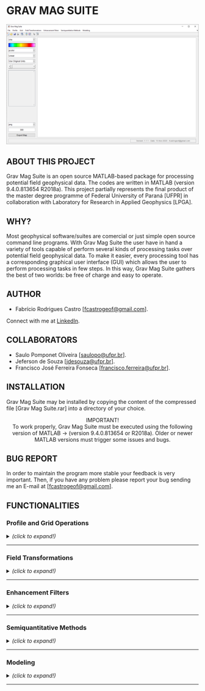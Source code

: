 # GRAV MAG SUITE

![Grav Mag Suite main GUI](https://github.com/fcastro25/GravMagSuite/blob/master/images/home.png)

## ABOUT THIS PROJECT

Grav Mag Suite is an open source MATLAB-based package for processing potential field geophysical data. The codes are written in MATLAB (version 9.4.0.813654 R2018a). This project partially represents the final product of the master degree programme of Federal University of Paraná [UFPR] in collaboration with Laboratory for Research in Applied Geophysics [LPGA]. 

## WHY?

Most geophysical software/suites are comercial or just simple open source command line programs. With Grav Mag Suite the user have in hand a variety of tools capable of perform several kinds of processing tasks over potential field geophysical data. To make it easier, every processing tool has a corresponding graphical user interface (GUI) which allows the user to perform processing tasks in few steps. In this way, Grav Mag Suite gathers the best of two worlds: be free of charge and easy to operate.

## AUTHOR

* Fabrício Rodrigues Castro [fcastrogeof@gmail.com].

Connect with me at [LinkedIn](https://www.linkedin.com/in/fabricio-castro-9a289792/).

## COLLABORATORS

* Saulo Pomponet Oliveira [saulopo@ufpr.br].
* Jeferson de Souza [jdesouza@ufpr.br].
* Francisco José Ferreira Fonseca [francisco.ferreira@ufpr.br].

## INSTALLATION

Grav Mag Suite may be installed by copying the content of the compressed file [Grav Mag Suite.rar] into a directory of your choice.

<p align="center">
IMPORTANT!<br/>
To work properly, Grav Mag Suite must be executed using the following version of MATLAB -> (version 9.4.0.813654 or R2018a). Older or newer MATLAB versions must trigger some issues and bugs.
</p>

## BUG REPORT

In order to maintain the program more stable your feedback is very important. Then, if you have any problem please report your bug sending me an E-mail at [fcastrogeof@gmail.com].

## FUNCTIONALITIES

### Profile and Grid Operations
<details>
  <summary> <i>(click to expand!)</i> </summary>
  <br>
  
  <details>
  <summary> <b> Profile Analysis </b> <i>(click to expand!)</i> </summary>
  <br>
  
  ![Profile Analysis](https://github.com/fcastro25/GravMagSuite/blob/master/images/Profile%20Analysis.png)
  This tool allows to load a profile [2 columns ASCII file] and apply some enhacement filters (ASA, THDR, TDX, TDR, among other) as well as derivative filters (both vertical and same profile direction).
  
  ---
  </details>
  
  <details>
  <summary> <b> Extract Profile From a Grid </b> <i>(click to expand!)</i> </summary>
  <br>
  
  ![Extract Profile From a Grid](https://github.com/fcastro25/GravMagSuite/blob/master/images/Extract%20profile%20from%20a%20grid.png)
  ![Extracted Profile](https://github.com/fcastro25/GravMagSuite/blob/master/images/extracted%20profile.png)
  In this tool a gridded file (regularly spaced) must be loaded to work properly. Avoid load scattered data.
  
  ---
  </details>
  
</details>

---

### Field Transformations
<details>
  <summary> <i>(click to expand!)</i> </summary>
  <br>

  <details>
  <summary> <b> Derivative Filters </b> <i>(click to expand!)</i> </summary>
  <br>
	  
  <p align="center">
	  <img src="https://github.com/fcastro25/GravMagSuite/blob/master/images/Derivative%20filter%20GUI.png">
  </p>
	  
  ![Derivative Filter Products](https://github.com/fcastro25/GravMagSuite/blob/master/images/Derivative%20filter%20products.png)
  
  ---
  </details>
  
  <details>
  <summary> <b> Directional Derivative Filter </b> <i>(click to expand!)</i> </summary>
  <br>
	  
  <p align="center">
	  <img src="https://github.com/fcastro25/GravMagSuite/blob/master/images/Directional%20Derivative%20filter%20GUI.png">
  </p>
  
  ![Directional Derivative Filter Products](https://github.com/fcastro25/GravMagSuite/blob/master/images/Directional%20Derivative%20filter%20products.png)
  
  ---
  </details>
  
  <details>
  <p> <summary> <b> Generalized Derivative Operator </b> <i>(click to expand!)</i> </summary> </p>
  <br>
	  
  <p align="center">
	  <img src="https://github.com/fcastro25/GravMagSuite/blob/master/images/Generalized%20Derivative%20Operator%20GUI.png">
  </p>
  
  ![Generalized Derivative Operator Products](https://github.com/fcastro25/GravMagSuite/blob/master/images/Generalized%20Derivative%20Operator%20products.png)
  
  ---
  </details>
  
  <details>
  <summary> <b> Vertical Derivative using Upward Continuation </b> <i>(click to expand!)</i> </summary>
  <br>
	  
  <p align="center">
	  <img src="https://github.com/fcastro25/GravMagSuite/blob/master/images/Vertical%20Derivative%20using%20Upward%20Continuation%20GUI.png">
  </p>
  
  ![Vertical Derivative using Upward Continuation Products](https://github.com/fcastro25/GravMagSuite/blob/master/images/Vertical%20Derivative%20using%20Upward%20Continuation%20Products.png)
  
  ---
  </details>
  
  <details>
  <summary> <b> Field Continuation </b> <i>(click to expand!)</i> </summary>
  <br>
	  
  <p align="center">
	  <img src="https://github.com/fcastro25/GravMagSuite/blob/master/images/Field%20Continuation%20GUI.png">
  </p>
  
  ![Field Continuation Products](https://github.com/fcastro25/GravMagSuite/blob/master/images/Field%20Continuation%20Products.png)
  
  ---
  </details>
  
  <details>
  <summary> <b> Directional Cosine </b> <i>(click to expand!)</i> </summary>
  <br>
	  
  <p align="center">
	  <img src="https://github.com/fcastro25/GravMagSuite/blob/master/images/Directional%20Cosine%20Filter%20GUI.png">
  </p>
  
  ![Directional Cosine Filter Products](https://github.com/fcastro25/GravMagSuite/blob/master/images/Directional%20Cosine%20Filter%20Products.png)
  
  ---
  </details>
  
  <details>
  <summary> <b> Change Direction of Measurement </b> <i>(click to expand!)</i> </summary>
  <br>
	  
  <p align="center">
	  <img src="https://github.com/fcastro25/GravMagSuite/blob/master/images/Change%20Direction%20of%20Measurement%20GUI.png">
  </p>
	  
  ![Change Direction of Measurement Products](https://github.com/fcastro25/GravMagSuite/blob/master/images/Change%20Direction%20of%20Measurement%20Products.png)
  
  ---
  </details>
  
  <details>
  <summary> <b> Reduction to the Pole (RTP) </b> <i>(click to expand!)</i> </summary>
  <br>
	  
  The reduction to the pole GUI can reduce the input data under 3 different approaches, Pseudo-inclination ([MacLeod et al. 1993](https://www.tandfonline.com/doi/abs/10.1071/EG993679)), Azimuthal filtering ([Phillips, 1997](https://pubs.usgs.gov/of/1997/0725/report.pdf)), and Nonlinear thresholding ([Zhang et al. 2014](https://www.sciencedirect.com/science/article/abs/pii/S0926985114003048)). Once an approach is choosen, the GUI components related to the selected RTP method will be visible.
	  
  <p align="center">
	  <img src="https://github.com/fcastro25/GravMagSuite/blob/master/images/Reduction%20to%20the%20pole%20GUI.png?raw=true">
  </p>
	  
  - Pseudo Inclination Method.
  
	  The RTP wavenumber-domain operator is expressed by the following equation:  
	  <p align="center">
	  	<img src="https://render.githubusercontent.com/render/math?math=Q(k_{x},k_{y})=\frac{k_{x}^{2} %2B k_{y}^{2}}{(iLk_{x} %2B iMk_{y} %2B N\sqrt{k_{x}^{2} %2B k_{y}^{2}})^{2}}">  
	  </p>
	  or in polar coordinates (with r=1):
	  <p align="center">
	  	<img src="https://render.githubusercontent.com/render/math?math=Q(\theta)=\frac{1}{(sin(I) %2B icos(I)cos(D-\theta))^{2}}">  
	  </p>  
	  
  	  In the pseudo-inclination approach, the above RPT operator is used normally, but at unstable zones (D+90-beta<theta<D+90+beta and D+270-beta<theta<D+270+beta) the bellow expression is used instead:
	  <p align="center">
	  	<img src="https://render.githubusercontent.com/render/math?math=Q(\theta)=\frac{(sin(I)-icos(I)cos(D-\theta))^{2}}{(sin^{2}(I_{a}) %2B icos^{2}(I_{a})cos^{2}(D-\theta))(sin^{2}(I) %2B icos^{2}(I)cos^{2}(D-\theta))}">  
	  </p>
	  where (I_a) is an user-given parameter called pseudo-inclination. It must be larger than the actual magnetic inclination (I) and its absolute value may often be between 20 and 30 degrees. The following figures show a TMI anomaly with (I=90 and D=45) and its reduced to the pole product, and both real and imaginary parts of the RTP operator, showing that its amplitudes at unstable zones were fairly atenuated.
	  
  ![Reduction to the pole product 01](https://github.com/fcastro25/GravMagSuite/blob/master/images/Reduction%20to%20the%20pole%20product%2001.png?raw=true)
  ![Reduction to the pole product 01](https://github.com/fcastro25/GravMagSuite/blob/master/images/Reduction%20to%20the%20pole%20product%2002.png?raw=true)

  ---
  </details>
  
  <details>
  <summary> <b> Reduction to the Equator (RTE) </b> <i>(click to expand!)</i> </summary>
  <br>
	  
  <p align="center">
	  <img src="https://github.com/fcastro25/GravMagSuite/blob/master/images/Reduction%20to%20the%20equator%20GUI.png">
  </p>
	  
  ![Reduction to the equator Product](https://github.com/fcastro25/GravMagSuite/blob/master/images/Reduction%20to%20the%20equator%20products.png)
  
  ---
  </details>
  
  <details>
  <summary> <b> Vertical Integration </b> <i>(click to expand!)</i> </summary>
  <br>
	  
  <p align="center">
	  <img src="https://github.com/fcastro25/GravMagSuite/blob/master/images/Vertical%20integration%20GUI.png">
  </p>
	  
  ![Vertical Integration Product](https://github.com/fcastro25/GravMagSuite/blob/master/images/Vertical%20integration%20product.png)
  
  ---
  </details>
  
  <details>
  <summary> <b> Hilbert Transform </b> <i>(click to expand!)</i> </summary>
  <br>
	  
  <p align="center">
	  <img src="https://github.com/fcastro25/GravMagSuite/blob/master/images/Hibert%20Transform%20GUI.png">
  </p>
	  
  ![Hilbert Transform Products](https://github.com/fcastro25/GravMagSuite/blob/master/images/Hibert%20Transform%20Products.png)
  
  ---
  </details>
  
  <details>
  <summary> <b> Anisotropic Diffusion Filter </b> <i>(click to expand!)</i> </summary>
  <br>
  
  
  
  ---
  </details>
  
  <details>
  <summary> <b> Other Filters </b> <i>(click to expand!)</i> </summary>
  <br>
  
  - Convolutional Filters:
	  
  <p align="center">
	  <img src="https://github.com/fcastro25/GravMagSuite/blob/master/images/Convolutional%20Filters.png">
  </p>
  
  ![Convolutional Products](https://github.com/fcastro25/GravMagSuite/blob/master/images/Convolutional%20Products.png)
  
  ---
  
  - Fourier Domain Filters:
    
  ![Butterworth Filter GUI](https://github.com/fcastro25/GravMagSuite/blob/master/images/Butterworth%20Filter%20GUI.png)
  ![Butterworth Products - BandPass](https://github.com/fcastro25/GravMagSuite/blob/master/images/Butterworth%20Filter%20product%20-%20band%20pass.png)
  
  ---
  </details>
  
</details>

---

### Enhancement Filters
<details>
  <summary> <i>(click to expand!)</i> </summary>
  <br>

  <details>
  <summary> <b> Classical Enhancement Filters </b> <i>(click to expand!)</i> </summary>
  <br>
	
  ![Classical Enhancement Filters GUI](https://github.com/fcastro25/GravMagSuite/blob/master/images/Classical%20Enhancement%20Filters%20GUI.png)
  ![Classical Enhancement Filter Products](https://github.com/fcastro25/GravMagSuite/blob/master/images/Classical%20Enhancement%20Filter%20Products.png)
  
  ---
  </details>
  
  <details>
  <summary> <b> Balanced Horizontal Derivative [Edge Detector] </b> <i>(click to expand!)</i> </summary>
  <br>
	
  ![Balanced Horizontal Derivative GUI](https://github.com/fcastro25/GravMagSuite/blob/master/images/Balanced%20Horizontal%20Derivative%20GUI.png)
  ![Balanced Horizontal Derivative Products](https://github.com/fcastro25/GravMagSuite/blob/master/images/Balanced%20Horizontal%20Derivative%20Product.png)
  
  For more information visit -> [Ma and Li, 2014](https://www.sciencedirect.com/science/article/pii/S0926985114001682).
  
  ---
  </details>
  
  <details>
  <summary> <b> Monogenic Signal </b> <i>(click to expand!)</i> </summary>
  <br>
	
  ![Monogenic Signal GUI](https://github.com/fcastro25/GravMagSuite/blob/master/images/Monogenic%20Signal%20GUI.png)
  ![Monogenic Signal Products](https://github.com/fcastro25/GravMagSuite/blob/master/images/Monogenic%20Signal%20Products.png)
  
  For more information visit -> [Hidalgo Gato and Barbosa, 2015](https://library.seg.org/doi/abs/10.1190/GEO2015-0025.1) and [Hidalgo Gato and Barbosa, 2017](https://library.seg.org/doi/abs/10.1190/geo2016-0099.1).
  
  ---
  </details>
  
  <details>
  <summary> <b> Normalized Standard Deviation </b> <i>(click to expand!)</i> </summary>
  <br>
	
  ![Normalized Standard Deviation GUI](https://github.com/fcastro25/GravMagSuite/blob/master/images/Normalized%20Standard%20Deviation%20GUI.png)
  ![Normalized Standard Deviation Products](https://github.com/fcastro25/GravMagSuite/blob/master/images/Normalized%20Standard%20Deviation%20Products.png)
  
  For more information visit -> [Cooper and Cowan, 2005](https://library.seg.org/doi/abs/10.1190/1.2837309).
  
  ---
  </details>
  
  <details>
  <summary> <b> Vertical Integration of ASA </b> <i>(click to expand!)</i> </summary>
  <br>
	
  ![Vertical Integration of ASA GUI](https://github.com/fcastro25/GravMagSuite/blob/master/images/Vertical%20Integration%20of%20ASA%20GUI.png)
  ![Vertical Integration of ASA Products](https://github.com/fcastro25/GravMagSuite/blob/master/images/Vertical%20Integration%20of%20ASA%20Product.png)
  
  For more information visit -> [Paine and Haederle, 2001](https://www.tandfonline.com/doi/abs/10.1071/EG01238).
  
  ---
  </details>
  
  <details>
  <summary> <b> TDR+-TDX </b> <i>(click to expand!)</i> </summary>
  <br>
  
  ![Combination of TDR and TDX GUI](https://github.com/fcastro25/GravMagSuite/blob/master/images/Combination%20of%20TDR%20and%20TDX%20GUI.png)
  ![Combination of TDR and TDX Products](https://github.com/fcastro25/GravMagSuite/blob/master/images/Combination%20of%20TDR%20and%20TDX%20Products.png)
  
  ---
  </details>
  
</details>

---

### Semiquantitative Methods
<details>
  <summary> <i>(click to expand!)</i> </summary>
  <br>
  
  <details>
  <summary> <b> Source Distance </b> <i>(click to expand!)</i> </summary>
  <br>
	  
  <p align="center">
	  <img src="https://github.com/fcastro25/GravMagSuite/blob/master/images/Source%20Distance%20GUI.png?raw=true">
  </p>
	  
  This semiquantitative method has two ways of represent the estimated depth, in a surface map or in a scattered plot.
  
  - Surface map;
  ![Source Distance product - surface map](https://github.com/fcastro25/GravMagSuite/blob/master/images/Source%20Distance%20product%20-%20surface%20map.png)
  - Scattered plot;
  ![Source Distance product - scattered plot](https://github.com/fcastro25/GravMagSuite/blob/master/images/Source%20Distance%20product%20-%20scattered%20plot.png)
  
  ---
  </details>
  
  <details>
  <summary> <b> Tilt-Depth </b> <i>(click to expand!)</i> </summary>
  <br>
	  
  <p align="center">
	  <img src="https://github.com/fcastro25/GravMagSuite/blob/master/images/Tilt%20depth%20GUI.png">
  </p>
	  
  This semiquantitative method displays the following products: input data, TDR, depth estimates in scattered plot, and histogram of depth estimates.
  ![Tilt depth products - 01](https://github.com/fcastro25/GravMagSuite/blob/master/images/Tilt%20depth%20products%20-%2001.png)
  ![Tilt depth products - 02](https://github.com/fcastro25/GravMagSuite/blob/master/images/Tilt%20depth%20products%20-%2002.png)
  
  ---
  </details>
  
  <details>
  <summary> <b> Signum Transform </b> <i>(click to expand!)</i> </summary>
  <br>
  
  <p align="center">
	  <img src="https://github.com/fcastro25/GravMagSuite/blob/master/images/Signum%20transform%20product%20GUI.png?raw=true">
  </p>
	  
  ![Signum transform product - 01](https://github.com/fcastro25/GravMagSuite/blob/master/images/Signum%20transform%20product%2001.png)
  ![Signum transform product - 02](https://github.com/fcastro25/GravMagSuite/blob/master/images/Signum%20transform%20product%2002.png)
  ![Signum transform product - 03](https://github.com/fcastro25/GravMagSuite/blob/master/images/Signum%20transform%20product%2003.png)
  
  For more information visit -> [Souza & Ferreira, 2015](https://www.researchgate.net/publication/276083669_The_application_of_the_Signum_transform_to_the_interpretation_of_magnetic_anomalies_due_to_prismatic_bodies) and [Weihermann et al. 2016](https://sbgf.org.br/mysbgf/eventos/expanded_abstracts/VII_SimBGf/session/EXPLORA%C3%87%C3%83O%20MINERAL/Comparison%20between%20Signum%20transform%20and%20Euler%20deconvolution%20in%20magnetic%20data%20of%20the%20Paranagu%C3%A1%20Terrane,%20southern%20Brazil.pdf).
	  
  ---
  </details>
  
  <details>
  <summary> <b> Euler Deconvolution </b> <i>(click to expand!)</i> </summary>
  <br>
	  
  - Bidimensional:
	  
  ![Euler deconvolution 2D GUI](https://github.com/fcastro25/GravMagSuite/blob/master/images/Euler%20deconvolution%202d%20GUI.png?raw=true)
  
  ---
  - Tridimensional:
  
  
  ---
  </details>
  
  <details>
  <summary> <b> Scattered Solution Tools </b> <i>(click to expand!)</i> </summary>
  <br>
	  
  - Plot Scattered Solutions:
  
  
  ---
	  
  - Histogram Classes Separation:
  
  
  ---
	  
  - Subset Solutions:
  
  
  ---
  </details>
	
  ---
  
</details>

---

### Modeling
<details>
  <summary> <i>(click to expand!)</i> </summary>
  <br>
  
  <details>
  <summary> <b> 2D Modeling </b> <i>(click to expand!)</i> </summary>
  <br>
  
  <details>
  <summary> <b> Spherical Body </b> <i>(click to expand!)</i> </summary>
  <br>
  
  
  
  ---
  </details>
  
  <details>
  <summary> <b> Dyke-Like Body </b> <i>(click to expand!)</i> </summary>
  <br>
  
  
  
  ---
  </details>
  
  <details>
  <summary> <b> Fault Model </b> <i>(click to expand!)</i> </summary>
  <br>
  
  
  
  ---
  </details>
  
  <details>
  <summary> <b> Irregular Cross-Section Body </b> <i>(click to expand!)</i> </summary>
  <br>
  
  
  
  ---
  </details>
  
  ---
  </details>
  
  <details>
  <summary> <b> 3D Modeling </b> <i>(click to expand!)</i> </summary>
  <br>
  
  - Prismatic Body:
    
  ![Prismatic Body GUI](https://github.com/fcastro25/GravMagSuite/blob/master/images/Forward%20Modeling%20of%20Prismatic%20Bodies%20GUI_01.png)
  ![Prismatic Body Model](https://github.com/fcastro25/GravMagSuite/blob/master/images/Forward%20Modeling%20of%20Prismatic%20Bodies%20GUI_02.png)
  
  ---
  
  - Spherical Body:
    
  ![Spherical Body GUI](https://github.com/fcastro25/GravMagSuite/blob/master/images/3D%20Forward%20Modeling%20of%20Spherical%20Body%20GUI_01.png)
  ![Spherical Body Model](https://github.com/fcastro25/GravMagSuite/blob/master/images/3D%20Forward%20Modeling%20of%20Spherical%20Body%20GUI_02.png)
  
  ---
  </details>
  
  ---
  
</details>

---
